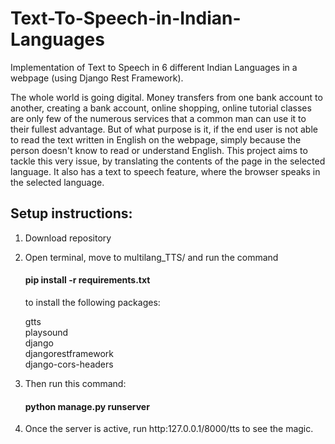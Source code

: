 # Text-To-Speech-in-Indian-Languages
Implementation of Text to Speech in 6 different Indian Languages in a webpage (using Django Rest Framework).

The whole world is going digital. Money transfers from one bank account to another, creating a bank account, online shopping, online tutorial classes are only few of the numerous services that a common man can use it to their fullest advantage. But of what purpose is it, if the end user is not able to read the text written in English on the webpage, simply because the person doesn't know to read or understand English. This project aims to tackle this very issue, by translating the contents of the page in the selected language. It also has a text to speech feature, where the browser speaks in the selected language.

## Setup instructions:

1. Download repository
2. Open terminal, move to multilang_TTS/ and run the command
   #### pip install -r requirements.txt
   to install the following packages:
   
   gtts  
   playsound  
   django  
   djangorestframework  
   django-cors-headers  
   
3. Then run this command:
   #### python manage.py runserver
   
4. Once the server is active, run http:127.0.0.1/8000/tts to see the magic.
